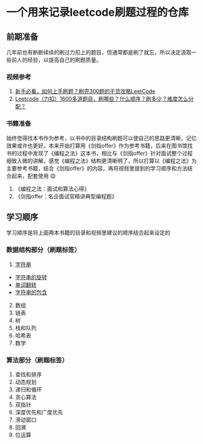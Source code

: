 <!--
 * @Author: pengpengfei97 pengpengfei97@gmail.com
 * @Date: 2023-02-07 20:10:47
 * @LastEditors: pengpengfei97 pengpengfei97@gmail.com
 * @LastEditTime: 2023-02-12 14:29:55
 * @FilePath: /leetcode_daily/README.md
 * @Description: 
 * 
 * Copyright (c) 2023 by ${git_name_email}, All Rights Reserved. 
-->
# 一个用来记录leetcode刷题过程的仓库

## 前期准备

几年前也有断断续续的刷过力扣上的题目，但通常都是刷了就忘，所以决定汲取一些前人的经验，以提高自己的刷题质量。

### 视频参考
1. [新手必看，如何上手刷题？刷完300题的干货攻略LeetCode](https://www.bilibili.com/video/BV1yi4y1M7b6/?spm_id_from=333.337.search-card.all.click&vd_source=282f37391013c05220098e8ba9716446)
2. [Leetcode（力扣）1600多道题目，刷哪些？什么顺序？刷多少？难度怎么分配？](https://www.bilibili.com/video/BV1UA411q7cL/?spm_id_from=333.788.top_right_bar_window_history.content.click&vd_source=282f37391013c05220098e8ba9716446)

### 书籍准备
始终觉得找本书作为参考，以书中的目录结构刷题可以使自己的思路更清晰，记忆效果或许也更好。本来开始打算用《剑指offer》作为参考书籍，后来在图书馆找书的过程中发现了《编程之法》这本书，相比与《剑指offer》针对面试整个过程细致入微的讲解，感觉《编程之法》结构更清晰明了，所以打算以《编程之法》为主要参考书籍，结合《剑指offer》的内容，再将视频里提到的学习顺序和方法结合起来，配套使用 😋
1. 《编程之法：面试和算法心得》
2. 《剑指offer：名企面试官精讲典型编程题》 

## 学习顺序
学习顺序是将上面两本书籍的目录和视频里建议的顺序结合起来设定的
### 数据结构部分（刷题标签）
1. [字符串](DataStructure/string)
- [字符串的旋转](DataStructure/string/1_string_rotate.cpp)
- [单词翻转](DataStructure/string/1_test_word_rotate.cpp)
- [字符串的包含](DataStructure/string/2_string_contain.cpp)
2. 数组
3. 链表
4. 树
5. 栈和队列
6. 哈希表
7. 数学
### 算法部分（刷题标签）
1. 查找和排序
2. 动态规划
3. 递归和循环
4. 贪心算法
5. 双指针
6. 深度优先和广度优先
7. 滑动窗口
8. 回溯
9. 位运算
